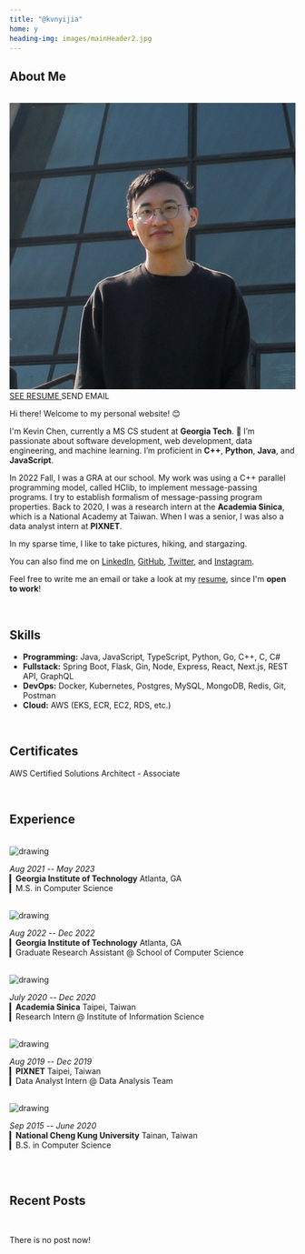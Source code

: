 ```yaml
---
title: "@kvnyijia"
home: y
heading-img: images/mainHeader2.jpg
---
```


## About Me

</br>


<!-- <img class="avatar" src="images/avatar.jpg" alt="Avatar"> -->
<div class="center-container">
  <img class="avatar" src="images/avatar.jpg" alt="Avatar">
</div>

<div class="center-container">
  <span class="button">
    <a 
      href="/assets/yi-chia-chen-cv.pdf"
      class="button"
    >
      SEE RESUME
    </a>
  </span>
  <span class="button">
    <a 
      onclick="mail2Me()"
      class="button"
    >
      SEND EMAIL
    </a>
  </span>
</div>

Hi there! Welcome to my personal website! 😊

I'm Kevin Chen, currently a MS CS student at **Georgia Tech**. 🐝 I’m passionate about software development, web development, data engineering, and machine learning. I’m proficient in **C++**, **Python**, **Java**, and **JavaScript**.

In 2022 Fall, I was a GRA at our school. My work was using a C++ parallel programming model, called HClib, to implement message-passing programs. I try to establish formalism of message-passing program properties. Back to 2020, I was a research intern at the **Academia Sinica**, which is a National Academy at Taiwan. When I was a senior, I was also a data analyst intern at **PIXNET**. 

In my sparse time, I like to take pictures, hiking, and stargazing. 

You can also find me on [LinkedIn](https://www.linkedin.com/in/kvnyijia), [GitHub](https://github.com/kvnyijia), [Twitter](https://twitter.com/kvnyijia), and [Instagram](https://www.instagram.com/kvnyijia/).

Feel free to write me an <a onclick="mail2Me()">email</a> or take a look at my [resume](/assets/yi-chia-chen-cv.pdf), since I'm **open to work**!

</br>

## Skills

* **Programming:** Java, JavaScript, TypeScript, Python, Go, C++, C, C#
* **Fullstack:** Spring Boot, Flask, Gin, Node, Express, React, Next.js, REST API, GraphQL
* **DevOps:** Docker, Kubernetes, Postgres, MySQL, MongoDB, Redis, Git, Postman
* **Cloud:** AWS (EKS, ECR, EC2, RDS, etc.)

</br>

## Certificates

AWS Certified Solutions Architect - Associate

</br>

## Experience

</br>

<div class="center-container">
  <img class="avatar-company" src="https://www.wsav.com/wp-content/uploads/sites/75/2016/05/georgia-tech-logo_38830824_ver1.0.gif?w=1280" alt="drawing"/>
</div>

*Aug 2021 -- May 2023*</br>
▎**Georgia Institute of Technology** Atlanta, GA</br>
▎M.S. in Computer Science</br>

</br>

<div class="center-container">
  <img class="avatar-company" src="https://pbs.twimg.com/profile_images/1508986649803382786/PXo1P238_400x400.jpg" alt="drawing"/>
</div>

*Aug 2022 -- Dec 2022*</br>
▎**Georgia Institute of Technology** Atlanta, GA</br>
▎Graduate Research Assistant @ School of Computer Science</br>

</br>

<div class="center-container">
  <img class="avatar-company" src="https://iptt.sinica.edu.tw/assets/sinica_logo-c1a2490e2ea2a02ec5c1f5e8fe9a3bdca9b289f4ad34f3dda4aff201a176d12a.png" alt="drawing"/>
</div>

*July 2020 -- Dec 2020*</br>
▎**Academia Sinica** Taipei, Taiwan</br>
▎Research Intern @ Institute of Information Science</br>

</br>

<div class="center-container">
  <img class="avatar-company" src="https://upload.wikimedia.org/wikipedia/commons/thumb/4/44/PIXNET_Logo.png/1200px-PIXNET_Logo.png" alt="drawing"/>
</div>

*Aug 2019 -- Dec 2019*</br>
▎**PIXNET** Taipei, Taiwan</br>
▎Data Analyst Intern @ Data Analysis Team</br>

</br>

<div class="center-container">
  <img class="avatar-company" src="https://upload.wikimedia.org/wikipedia/en/thumb/8/83/National_Cheng_Kung_University_logo.svg/1920px-National_Cheng_Kung_University_logo.svg.png" alt="drawing"/>
</div>

*Sep 2015 -- June 2020*</br>
▎**National Cheng Kung University** Tainan, Taiwan</br>
▎B.S. in Computer Science</br>

</br>
</br>

## Recent Posts

</br>

There is no post now!
